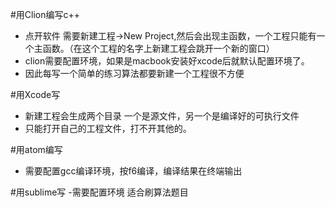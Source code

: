 #用Clion编写c++
- 点开软件 需要新建工程->New Project,然后会出现主函数，一个工程只能有一个主函数。（在这个工程的名字上新建工程会跳开一个新的窗口）
- clion需要配置环境，如果是macbook安装好xcode后就默认配置环境了。
- 因此每写一个简单的练习算法都要新建一个工程很不方便

#用Xcode写
- 新建工程会生成两个目录 一个是源文件，另一个是编译好的可执行文件
- 只能打开自己的工程文件，打不开其他的。

#用atom编写 
- 需要配置gcc编译环境，按f6编译，编译结果在终端输出

#用sublime写
-需要配置环境 适合刷算法题目